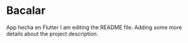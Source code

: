 # Bacalar
 App hecha en Flutter
I am editing the README file. 
Adding some more details about the project description.
